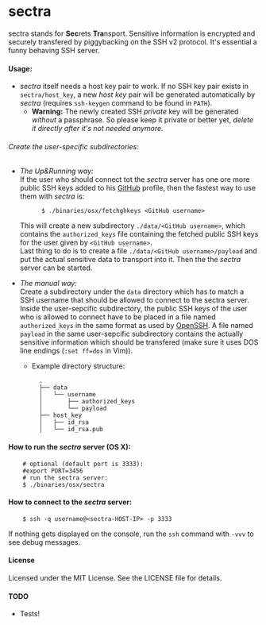 sectra
==========

sectra stands for **Sec**rets **Tra**nsport. Sensitive information is encrypted and securely transfered by piggybacking on the SSH v2 protocol.
It's essential a funny behaving SSH server.

#### Usage:

- _sectra_ itself needs a host key pair to work. If no SSH key pair exists in `sectra/host_key`, a new _host key_ pair will be generated automatically by _sectra_ (requires `ssh-keygen` command to be found in `PATH`).
  - **Warning:** The newly created SSH _private_ key will be generated *without* a passphrase. So please keep it private or better yet, _delete it directly after it's not needed anymore._ 

###### Create the user-specific subdirectories:
	
- _The Up&Running way:_  
	If the user who should connect tot the _sectra_ server has one ore more public SSH keys added to his  [GitHub](https://github.com/) profile, then the fastest way to use them with _sectra_ is: 

            $ ./binaries/osx/fetchghkeys <GitHub username>

	This will create a new subdirectory `./data/<GitHub username>`, which contains the `authorized_keys` file containing the fetched public SSH keys for the user given by `<GitHub username>`.  
	Last thing to do is to create a file `./data/<GitHub username>/payload` and put the actual sensitive data to transport into it. Then the the _sectra_ server can be started.

- _The manual way:_  
	Create a subdirectory under the `data` directory which has to match a SSH username that should be allowed to connect to the sectra server. Inside the user-sepcific subdirectory, the public SSH keys of the user who is allowed to connect have to be placed in a file named `authorized_keys` in the same format as used by  [OpenSSH](http://www.openssh.com/).
A file named `payload` in the same user-sepcific subdirectory contains the actually sensitive information which should be transfered (make sure it uses DOS line endings (`:set ff=dos` in Vim)).

	- Example directory structure:
	
	        .
	        ├── data
	        │   └── username
	        │       ├── authorized_keys
	        │       └── payload
	        ├── host_key
	        │   ├── id_rsa
	        │   └── id_rsa.pub

#### How to run the _sectra_ server (OS X):

    	# optional (default port is 3333):
    	#export PORT=3456
    	# run the sectra server:
    	$ ./binaries/osx/sectra

#### How to connect to the _sectra_ server:

        $ ssh -q username@<sectra-HOST-IP> -p 3333
If nothing gets displayed on the console, run the `ssh` command with `-vvv` to see debug messages.

#### License

Licensed under the MIT License. See the LICENSE file for details.

#### TODO

- Tests!
